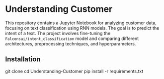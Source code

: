 # Understanding Customer

This repository contains a Jupyter Notebook for analyzing customer data, focusing on text classification using RNN models. The goal is to predict the intent of a text. The project involves fine-tuning the `Falconsai/intent_classification` model and comparing different architectures, preprocessing techniques, and hyperparameters.

## Installation

git clone <repo-url>
cd Understanding-Customer
pip install -r requirements.txt
